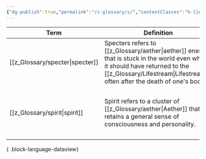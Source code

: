 ```yaml
---
{"dg-publish":true,"permalink":"/z-glossary/s/","contentClasses":"h-line hr-no-icon","tags":["GlossaryIndex/Letter"],"noteIcon":""}
---
```




| Term                               | Definition                                                                                                                                                    | Topic                                                                                                                                                 | Related                                                                                                                                                                                                                                   |
| ---------------------------------- | ------------------------------------------------------------------------------------------------------------------------------------------------------------- | ----------------------------------------------------------------------------------------------------------------------------------------------------- | ----------------------------------------------------------------------------------------------------------------------------------------------------------------------------------------------------------------------------------------- |
| [[z_Glossary/specter\|specter]] | Specters refers to [[z_Glossary/aether\|aether]] energy that is stuck in the world even when it should have returned to the [[z_Glossary/Lifestream\|Lifestream]], often after the death of one's body. | <ul><li>[[z_Glossary/Index/Occult.md\\|Occult]]</li></ul>                                                                                             | <ul><li>[[z_Glossary/Index/Occult.md\\|Occult]]</li></ul>                                                                                                                                                                                 |
| [[z_Glossary/spirit\|spirit]]   | Spirit refers to a cluster of [[z_Glossary/aether\|Aether]] that retains a general sense of consciousness and personality.                                                       | <ul><li>[[z_Glossary/Index/Faith.md\\|Faith]]</li><li>[[z_Glossary/Index/Magic.md\\|Magic]]</li><li>[[z_Glossary/Index/Occult.md\\|Occult]]</li></ul> | <ul><li>[[z_Glossary/aether.md\\|aether]]</li><li>[[z_Glossary/Index/Faith.md\\|Faith]]</li><li>[[z_Glossary/Index/Magic.md\\|Magic]]</li><li>[[z_Glossary/Index/Occult.md\\|Occult]]</li><li>[[z_Glossary/aether.md\\|aether]]</li></ul> |

{ .block-language-dataview}
